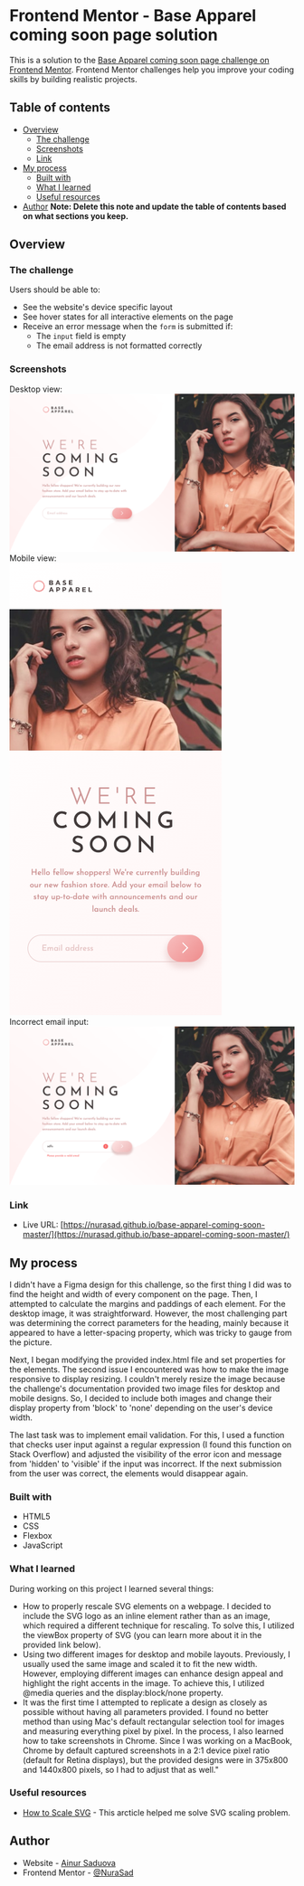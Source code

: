# Frontend Mentor - Base Apparel coming soon page solution

This is a solution to the [Base Apparel coming soon page challenge on Frontend Mentor](https://www.frontendmentor.io/challenges/base-apparel-coming-soon-page-5d46b47f8db8a7063f9331a0). Frontend Mentor challenges help you improve your coding skills by building realistic projects.

## Table of contents

- [Overview](#overview)
  - [The challenge](#the-challenge)
  - [Screenshots](#screenshots)
  - [Link](#link)
- [My process](#my-process)
  - [Built with](#built-with)
  - [What I learned](#what-i-learned)
  - [Useful resources](#useful-resources)
- [Author](#author)
**Note: Delete this note and update the table of contents based on what sections you keep.**

## Overview

### The challenge

Users should be able to:

- See the website's device specific layout
- See hover states for all interactive elements on the page
- Receive an error message when the `form` is submitted if:
  - The `input` field is empty
  - The email address is not formatted correctly

### Screenshots

Desktop view:  
![Desktop layout](screenshot-desktop.png)  
Mobile view:  
![Mobile layout](screenshot-mobile.png)  
Incorrect email input:  
![Error message](screenshot-error.png)

### Link

- Live URL: [https://nurasad.github.io/base-apparel-coming-soon-master/](https://nurasad.github.io/base-apparel-coming-soon-master/)

## My process

I didn't have a Figma design for this challenge, so the first thing I did was to find the height and width of every component on the page. Then, I attempted to calculate the margins and paddings of each element. For the desktop image, it was straightforward. However, the most challenging part was determining the correct parameters for the heading, mainly because it appeared to have a letter-spacing property, which was tricky to gauge from the picture.

Next, I began modifying the provided index.html file and set properties for the elements. The second issue I encountered was how to make the image responsive to display resizing. I couldn't merely resize the image because the challenge's documentation provided two image files for desktop and mobile designs. So, I decided to include both images and change their display property from 'block' to 'none' depending on the user's device width.

The last task was to implement email validation. For this, I used a function that checks user input against a regular expression (I found this function on Stack Overflow) and adjusted the visibility of the error icon and message from 'hidden' to 'visible' if the input was incorrect. If the next submission from the user was correct, the elements would disappear again.

### Built with

- HTML5
- CSS
- Flexbox
- JavaScript

### What I learned

During working on this project I learned several things:

- How to properly rescale SVG elements on a webpage. I decided to include the SVG logo as an inline element rather than as an image, which required a different technique for rescaling. To solve this, I utilized the viewBox property of SVG (you can learn more about it in the provided link below).
- Using two different images for desktop and mobile layouts. Previously, I usually used the same image and scaled it to fit the new width. However, employing different images can enhance design appeal and highlight the right accents in the image. To achieve this, I utilized @media queries and the display:block/none property.
- It was the first time I attempted to replicate a design as closely as possible without having all parameters provided. I found no better method than using Mac's default rectangular selection tool for images and measuring everything pixel by pixel. In the process, I also learned how to take screenshots in Chrome. Since I was working on a MacBook, Chrome by default captured screenshots in a 2:1 device pixel ratio (default for Retina displays), but the provided designs were in 375x800 and 1440x800 pixels, so I had to adjust that as well."

### Useful resources

- [How to Scale SVG](https://css-tricks.com/scale-svg/) - This arcticle helped me solve SVG scaling problem.

## Author

- Website - [Ainur Saduova](https://www.ainursaduova.com/)
- Frontend Mentor - [@NuraSad](https://www.frontendmentor.io/profile/NuraSad)
